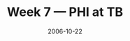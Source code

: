 ---
layout: game
title: Week 7 — PHI at TB
season: 2006
game_id: 2006_07_PHI_TB
week: 7
date: 2006-10-22
home_team: TB
away_team: PHI
final_home: 
final_away: 
pbp_url: /assets/data/pbp/2006/2006_07_PHI_TB.csv.gz
---